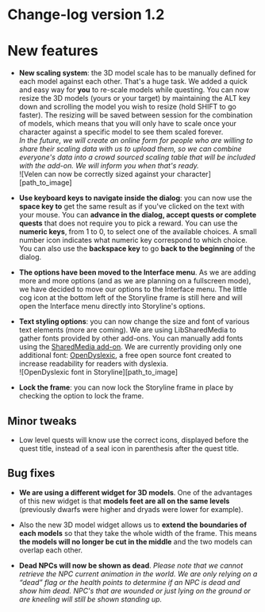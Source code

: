 # Change-log version 1.2

# New features

- **New scaling system**: the 3D model scale has to be manually defined for each model against each other. That's a huge task. We added a quick and easy way for **you** to re-scale models while questing. You can now resize the 3D models (yours or your target) by maintaining the ALT key down and scrolling the model you wish to resize (hold SHIFT to go faster). The resizing will be saved between session for the combination of models, which means that you will only have to scale once your character against a specific model to see them scaled forever.  
 _In the future, we will create an online form for people who are willing to share their scaling data with us to upload them, so we can combine everyone's data into a crowd sourced scaling table that will be included with the add-on. We will inform you when that's ready._  
![Velen can now be correctly sized against your character][path_to_image]

- **Use keyboard keys to navigate inside the dialog**: you can now use the **space key to** get the same result as if you've clicked on the text with your mouse. You can **advance in the dialog, accept quests or complete quests** that does not require you to pick a reward. You can use the **numeric keys**, from 1 to 0, to select one of the available choices. A small number icon indicates what numeric key correspond to which choice. You can also use the **backspace key** to go **back to the beginning** of the dialog.

- **The options have been moved to the Interface menu**. As we are adding more and more options (and as we are planning on a fullscreen mode), we have decided to move our options to the Interface menu. The little cog icon at the bottom left of the Storyline frame is still here and will open the Interface menu directly into Storyline's options.

- **Text styling options**: you can now change the size and font of various text elements (more are coming). We are using LibSharedMedia to gather fonts provided by other add-ons. You can manually add fonts using the [SharedMedia add-on](http://www.curse.com/addons/wow/sharedmedia). We are currently providing only one additional font: [OpenDyslexic](http://opendyslexic.org), a free open source font created to increase readability for readers with dyslexia.  
![OpenDyslexic font in Storyline][path_to_image]

- **Lock the frame**: you can now lock the Storyline frame in place by checking the option to lock the frame.

## Minor tweaks

- Low level quests will know use the correct icons, displayed before the quest title, instead of a seal icon in parenthesis after the quest title.

## Bug fixes

- **We are using a different widget for 3D models**. One of the advantages of this new widget is that **models feet are all on the same levels** (previously dwarfs were higher and dryads were lower for example).

- Also the new 3D model widget allows us to **extend the boundaries of each models** so that they take the whole width of the frame. This means **the models will no longer be cut in the middle** and the two models can overlap each other.

- **Dead NPCs will now be shown as dead**. _Please note that we cannot retrieve the NPC current animation in the world. We are only relying on a “dead” flag or the health points to determine if an NPC is dead and show him dead. NPC's that are wounded or just lying on the ground or are kneeling will still be shown standing up._
